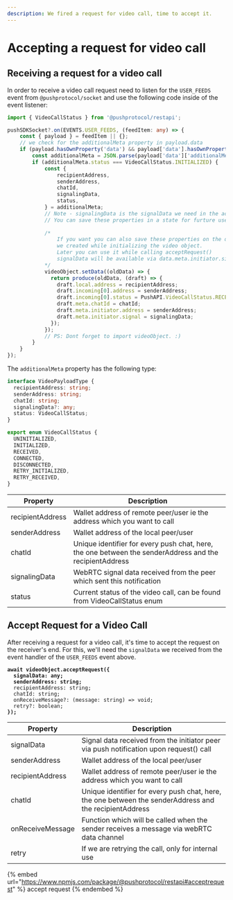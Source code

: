 ```yaml
---
description: We fired a request for video call, time to accept it.
---
```


# Accepting a request for video call

## Receiving a request for a video call

In order to receive a video call request need to listen for the `USER_FEEDS` event from `@pushprotocol/socket` and use the following code inside of the event listener:

```typescript
import { VideoCallStatus } from '@pushprotocol/restapi';

pushSDKSocket?.on(EVENTS.USER_FEEDS, (feedItem: any) => {
    const { payload } = feedItem || {};
    // we check for the additionalMeta property in payload.data
    if (payload.hasOwnProperty('data') && payload['data'].hasOwnProperty('additionalMeta')) {
        const additionalMeta = JSON.parse(payload['data']['additionalMeta']);
        if (additionalMeta.status === VideoCallStatus.INITIALIZED) {
            const {
                recipientAddress,
                senderAddress,
                chatId,
                signalingData,
                status,
            } = additionalMeta;
            // Note - signalingData is the signalData we need in the acceptRequest call
            // You can save these properties in a state for furture use
            
            /* 
                If you want you can also save these properties on the data state
                we created while initializing the video object.
                Later you can use it while calling acceptRequest()
                signalData will be available via data.meta.initiator.signal
            */
            videoObject.setData((oldData) => {
              return produce(oldData, (draft) => {
                draft.local.address = recipientAddress;
                draft.incoming[0].address = senderAddress;
                draft.incoming[0].status = PushAPI.VideoCallStatus.RECEIVED;
                draft.meta.chatId = chatId;
                draft.meta.initiator.address = senderAddress;
                draft.meta.initiator.signal = signalingData;
              });
            });
            // PS: Dont forget to import videoObject. :)
        }
    }
});
```

The `additionalMeta` property has the following type:

```typescript
interface VideoPayloadType {
  recipientAddress: string;
  senderAddress: string;
  chatId: string;
  signalingData?: any;
  status: VideoCallStatus;
}

export enum VideoCallStatus {
  UNINITIALIZED,
  INITIALIZED,
  RECEIVED,
  CONNECTED,
  DISCONNECTED,
  RETRY_INITIALIZED,
  RETRY_RECEIVED,
}
```

| Property         | Description                                                                                             |
| ---------------- | ------------------------------------------------------------------------------------------------------- |
| recipientAddress | Wallet address of remote peer/user ie the address which you want to call                                |
| senderAddress    | Wallet address of the local peer/user                                                                   |
| chatId           | Unique identifier for every push chat, here, the one between the senderAddress and the recipientAddress |
| signalingData    | WebRTC signal data received from the peer which sent this notification                                  |
| status           | Current status of the video call, can be found from VideoCallStatus enum                                |

## Accept Request for a Video Call

After receiving a request for a video call, it's time to accept the request on the receiver's end. For this, we'll need the `signalData` we received from the event handler of the `USER_FEEDS` event above.

<pre class="language-typescript"><code class="lang-typescript"><strong>await videoObject.acceptRequest({
</strong><strong>  signalData: any;
</strong><strong>  senderAddress: string;
</strong>  recipientAddress: string;
  chatId: string;
  onReceiveMessage?: (message: string) => void;
  retry?: boolean;
<strong>});
</strong></code></pre>

| Property         | Description                                                                                             |
| ---------------- | ------------------------------------------------------------------------------------------------------- |
| signalData       | Signal data received from the initiator peer via push notification upon request() call                  |
| senderAddress    | Wallet address of the local peer/user                                                                   |
| recipientAddress | Wallet address of remote peer/user ie the address which you want to call                                |
| chatId           | Unique identifier for every push chat, here, the one between the senderAddress and the recipientAddress |
| onReceiveMessage | Function which will be called when the sender receives a message via webRTC data channel                |
| retry            | If we are retrying the call, only for internal use                                                      |

{% embed url="https://www.npmjs.com/package/@pushprotocol/restapi#acceptrequest" %}
accept request
{% endembed %}
